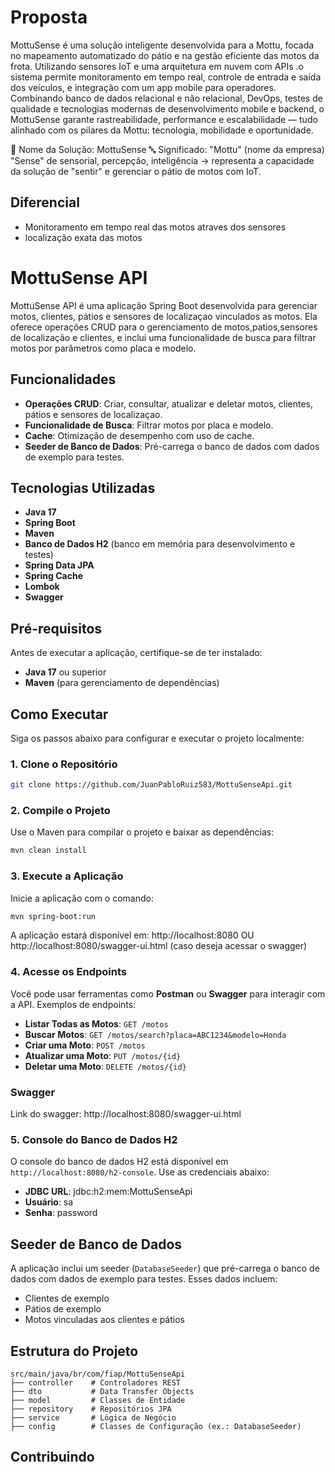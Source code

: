 # Proposta

MottuSense é uma solução inteligente desenvolvida para a Mottu, focada no mapeamento automatizado do pátio e na gestão eficiente das motos da frota.
Utilizando sensores IoT e uma arquitetura em nuvem com APIs .o sistema permite monitoramento em tempo real, controle de entrada e saída dos veículos, e integração com um app mobile para operadores.
Combinando banco de dados relacional e não relacional, DevOps, testes de qualidade e tecnologias modernas de desenvolvimento mobile e backend, o MottuSense garante rastreabilidade, performance e escalabilidade — tudo alinhado com os pilares da Mottu: tecnologia, mobilidade e oportunidade.

🛵 Nome da Solução: MottuSense
🔤 Significado:
"Mottu" (nome da empresa)
"Sense" de sensorial, percepção, inteligência → representa a capacidade da solução de "sentir" e gerenciar o pátio de motos com IoT.

## Diferencial

- Monitoramento em tempo real das motos atraves dos sensores
- localização exata das motos


# MottuSense API

MottuSense API é uma aplicação Spring Boot desenvolvida para gerenciar motos, clientes, pátios e sensores de localizaçao vinculados as motos. Ela oferece operações CRUD para o gerenciamento de motos,patios,sensores de localização e clientes, e inclui uma funcionalidade de busca para filtrar motos por parâmetros como placa e modelo.

## Funcionalidades

- **Operações CRUD**: Criar, consultar, atualizar e deletar motos, clientes, pátios e sensores de localizaçao.
- **Funcionalidade de Busca**: Filtrar motos por placa e modelo.
- **Cache**: Otimização de desempenho com uso de cache.
- **Seeder de Banco de Dados**: Pré-carrega o banco de dados com dados de exemplo para testes.

## Tecnologias Utilizadas

- **Java 17**
- **Spring Boot**
- **Maven**
- **Banco de Dados H2** (banco em memória para desenvolvimento e testes)
- **Spring Data JPA**
- **Spring Cache**
- **Lombok**
- **Swagger**

## Pré-requisitos

Antes de executar a aplicação, certifique-se de ter instalado:

- **Java 17** ou superior
- **Maven** (para gerenciamento de dependências)

## Como Executar

Siga os passos abaixo para configurar e executar o projeto localmente:

### 1. Clone o Repositório

```bash
git clone https://github.com/JuanPabloRuiz583/MottuSenseApi.git
```

### 2. Compile o Projeto

Use o Maven para compilar o projeto e baixar as dependências:

```bash
mvn clean install
```

### 3. Execute a Aplicação

Inicie a aplicação com o comando:

```bash
mvn spring-boot:run
```

A aplicação estará disponível em: http://localhost:8080  OU  http://localhost:8080/swagger-ui.html (caso deseja acessar o swagger)

### 4. Acesse os Endpoints

Você pode usar ferramentas como **Postman** ou **Swagger** para interagir com a API. Exemplos de endpoints:

- **Listar Todas as Motos**: `GET /motos`
- **Buscar Motos**: `GET /motos/search?placa=ABC1234&modelo=Honda`
- **Criar uma Moto**: `POST /motos`
- **Atualizar uma Moto**: `PUT /motos/{id}`
- **Deletar uma Moto**: `DELETE /motos/{id}`

### Swagger

Link do swagger: http://localhost:8080/swagger-ui.html


### 5. Console do Banco de Dados H2

O console do banco de dados H2 está disponível em `http://localhost:8080/h2-console`. Use as credenciais abaixo:

- **JDBC URL**: jdbc:h2:mem:MottuSenseApi
- **Usuário**: sa
- **Senha**: password

## Seeder de Banco de Dados

A aplicação inclui um seeder (`DatabaseSeeder`) que pré-carrega o banco de dados com dados de exemplo para testes. Esses dados incluem:

- Clientes de exemplo
- Pátios de exemplo
- Motos vinculadas aos clientes e pátios

## Estrutura do Projeto

```
src/main/java/br/com/fiap/MottuSenseApi
├── controller    # Controladores REST
├── dto           # Data Transfer Objects
├── model         # Classes de Entidade
├── repository    # Repositórios JPA
├── service       # Lógica de Negócio
├── config        # Classes de Configuração (ex.: DatabaseSeeder)
```

## Contribuindo

